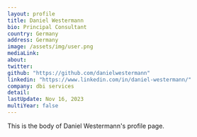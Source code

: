 ```yaml
---
layout: profile
title: Daniel Westermann
bio: Principal Consultant
country: Germany
address: Germany
image: /assets/img/user.png
mediaLink:
about:
twitter:
github: "https://github.com/danielwestermann"
linkedin: "https://www.linkedin.com/in/daniel-westermann/"
company: dbi services
detail:
lastUpdate: Nov 16, 2023
multiYear: false
---
```


This is the body of Daniel Westermann's profile page.
